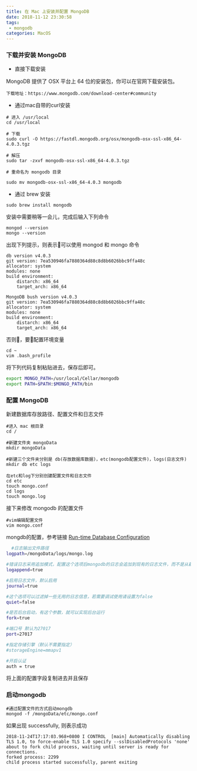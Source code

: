 ```yaml
---
title: 在 Mac 上安装并配置 MongoDB
date: 2018-11-12 23:30:58
tags: 
 - mongodb
categories: MacOS
---
```


### 下载并安装 MongoDB
- 直接下载安装

MongoDB 提供了 OSX 平台上 64 位的安装包，你可以在官网下载安装包。

```
下载地址：https://www.mongodb.com/download-center#community
```
- 通过mac自带的curl安装

```shell
# 进入 /usr/local
cd /usr/local

# 下载
sudo curl -O https://fastdl.mongodb.org/osx/mongodb-osx-ssl-x86_64-4.0.3.tgz

# 解压
sudo tar -zxvf mongodb-osx-ssl-x86_64-4.0.3.tgz

# 重命名为 mongodb 目录

sudo mv mongodb-osx-ssl-x86_64-4.0.3 mongodb
```

- 通过 brew 安装

```shell
sudo brew install mongodb
```
安装中需要稍等一会儿，完成后输入下列命令

```shell
mongod --version
mongo --version
```

出现下列提示，则表示可以使用 mongod 和 mongo 命令

```shell
db version v4.0.3
git version: 7ea530946fa7880364d88c8d8b6026bbc9ffa48c
allocator: system
modules: none
build environment:
    distarch: x86_64
    target_arch: x86_64
```
```shell
MongoDB bush version v4.0.3
git version: 7ea530946fa7880364d88c8d8b6026bbc9ffa48c
allocator: system
modules: none
build environment:
    distarch: x86_64
    target_arch: x86_64
```
否则，要配置环境变量

```shell
cd ~
vim .bash_profile
```

将下列代码复制粘贴进去，保存后即可。

```bash
export MONGO_PATH=/usr/local/Cellar/mongodb
export PATH=$PATH:$MONGO_PATH/bin
```

### 配置 MongoDB

新建数据库存放路径、配置文件和日志文件

```shell
#进入 mac 根目录
cd /

#新建文件夹 mongoData
mkdir mongoData

#新建三个文件夹分别是 db(存放数据库数据)，etc(mongodb配置文件)，logs(日志文件)
mkdir db etc logs

在etc和log下分别创建配置文件和日志文件
cd etc
touch mongo.conf
cd logs 
touch mongo.log

```

接下来修改 mongodb 的配置文件

```shell
#vim编辑配置文件
vim mongo.conf
```

mongdb的配置，参考链接 [Run-time Database Configuration](https://docs.mongodb.com/manual/administration/configuration/)

```bash
  #日志输出文件路径
logpath=/mongoData/logs/mongo.log

#错误日志采用追加模式，配置这个选项后mongodb的日志会追加到现有的日志文件，而不是从新创建一个新文件
logappend=true

#启用日志文件，默认启用
journal=true

#这个选项可以过滤掉一些无用的日志信息，若需要调试使用请设置为false
quiet=false

#是否后台启动，有这个参数，就可以实现后台运行
fork=true

#端口号 默认为27017
port=27017

#指定存储引擎（默认不需要指定）
#storageEngine=mmapv1

#开启认证
auth = true
```

将上面的配置字段复制进去并且保存

### 启动mongodb

```shell
#通过配置文件的方式启动mongdb
mongod -f /mongoData/etc/mongo.conf
```
如果出现 successfully, 则表示成功
```shell
2018-11-24T17:17:03.968+0800 I CONTROL  [main] Automatically disabling TLS 1.0, to force-enable TLS 1.0 specify --sslDisabledProtocols 'none'
about to fork child process, waiting until server is ready for connections.
forked process: 2299
child process started successfully, parent exiting
```